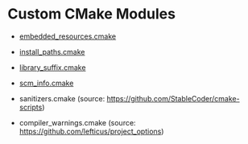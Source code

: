# Custom CMake Modules

* [embedded_resources.cmake](embedded_resources.md)
* [install_paths.cmake](install_paths.md)
* [library_suffix.cmake](library_suffix.md)
* [scm_info.cmake](scm_info.md)

* sanitizers.cmake (source: <https://github.com/StableCoder/cmake-scripts>)
* compiler_warnings.cmake (source: <https://github.com/lefticus/project_options>)
